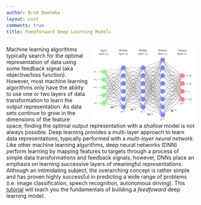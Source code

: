 ```yaml
---
author: Brad Boehmke
layout: post
comments: true
title: Feedforward Deep Learning Models
---
```


<img src="/public/images/analytics/deep_learning/deep_nn.png"  style="float:right; margin: 2px 0px 0px 10px; width: 55%; height: 55%;" />

Machine learning algorithms typically search for the optimal representation of data using some feedback signal (aka objective/loss function).  However, most machine learning algorithms only have the ability to use one or two layers of data transformation to learn the output representation. As data sets continue to grow in the dimensions of the feature space, finding the optimal output representation with a *shallow* model is not always possible.  Deep learning provides a multi-layer approach to learn data representations, typically performed with a *multi-layer neural network*.  Like other machine learning algorithms, deep neural networks (DNN) perform learning by mapping features to targets through a process of simple data transformations and feedback signals; however, DNNs place an emphasis on learning successive layers of meaningful representations.  Although an intimidating subject, the overarching concept is rather simple and has proven highly successful in predicting a wide range of problems (i.e. image classification, speech recognition, autonomous driving).  This [tutorial](http://uc-r.github.io/feedforward_DNN) will teach you the fundamentals of building a *feedfoward* deep learning model.

